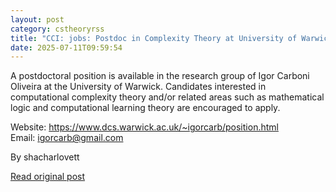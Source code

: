 ```yaml
---
layout: post
category: cstheoryrss
title: "CCI: jobs: Postdoc in Complexity Theory at University of Warwick apply by July 31, 2025"
date: 2025-07-11T09:59:54
---
```


A postdoctoral position is available in the research group of Igor Carboni Oliveira at the University of Warwick. Candidates interested in computational complexity theory and/or related areas such as mathematical logic and computational learning theory are encouraged to apply.

Website: <https://www.dcs.warwick.ac.uk/~igorcarb/position.html>  
Email: igorcarb@gmail.com

By shacharlovett

[Read original post](https://cstheory-jobs.org/2025/07/11/postdoc-in-complexity-theory-at-university-of-warwick-apply-by-july-31-2025/)

